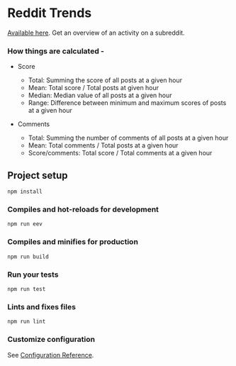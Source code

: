# Reddit Trends

[Available here](https://butttons.github.io/reddit-trends/).
Get an overview of an activity on a subreddit.

### How things are calculated -

-   Score

    -   Total: Summing the score of all posts at a given hour
    -   Mean: Total score / Total posts at given hour
    -   Median: Median value of all posts at a given hour
    -   Range: Difference between minimum and maximum scores of posts at a given hour

-   Comments
    -   Total: Summing the number of comments of all posts at a given hour
    -   Mean: Total comments / Total posts at a given hour
    -   Score/comments: Total score / Total comments at a given hour

## Project setup

```
npm install
```

### Compiles and hot-reloads for development

```
npm run eev
```

### Compiles and minifies for production

```
npm run build
```

### Run your tests

```
npm run test
```

### Lints and fixes files

```
npm run lint
```

### Customize configuration

See [Configuration Reference](https://cli.vuejs.org/config/).
